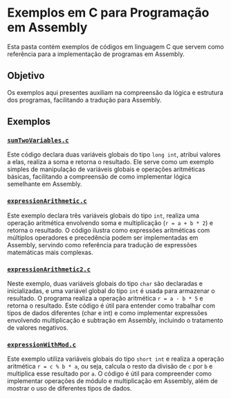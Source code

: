 # Exemplos em C para Programação em Assembly

Esta pasta contém exemplos de códigos em linguagem C que servem como referência para a implementação de programas em Assembly. 

## Objetivo
Os exemplos aqui presentes auxiliam na compreensão da lógica e estrutura dos programas, facilitando a tradução para Assembly.

## Exemplos

### [`sumTwoVariables.c`](sumTwoVariables.c)
Este código declara duas variáveis globais do tipo `long int`, atribui valores a elas, realiza a soma e retorna o resultado. Ele serve como um exemplo simples de manipulação de variáveis globais e operações aritméticas básicas, facilitando a compreensão de como implementar lógica semelhante em Assembly.

### [`expressionArithmetic.c`](expressionArithmetic.c)
Este exemplo declara três variáveis globais do tipo `int`, realiza uma operação aritmética envolvendo soma e multiplicação (`r = a + b * 2`) e retorna o resultado. O código ilustra como expressões aritméticas com múltiplos operadores e precedência podem ser implementadas em Assembly, servindo como referência para tradução de expressões matemáticas mais complexas.

### [`expressionArithmetic2.c`](expressionArithmetic2.c)
Neste exemplo, duas variáveis globais do tipo `char` são declaradas e inicializadas, e uma variável global do tipo `int` é usada para armazenar o resultado. O programa realiza a operação aritmética `r = a - b * 5` e retorna o resultado. Este código é útil para entender como trabalhar com tipos de dados diferentes (char e int) e como implementar expressões envolvendo multiplicação e subtração em Assembly, incluindo o tratamento de valores negativos.

### [`expressionWithMod.c`](expressionWithMod.c)
Este exemplo utiliza variáveis globais do tipo `short int` e realiza a operação aritmética `r = c % b * a`, ou seja, calcula o resto da divisão de `c` por `b` e multiplica esse resultado por `a`. O código é útil para compreender como implementar operações de módulo e multiplicação em Assembly, além de mostrar o uso de diferentes tipos de dados.

